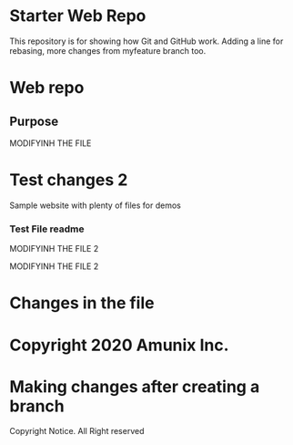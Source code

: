 # Starter Web Repo

This repository is for showing how Git and GitHub work. Adding a line for rebasing, more changes from myfeature branch too.

# Web repo

## Purpose

MODIFYINH THE FILE

# Test changes 2

Sample website with plenty of files for demos

### Test File readme

MODIFYINH THE FILE 2

MODIFYINH THE FILE 2


# Changes in the file

# Copyright 2020 Amunix Inc.

# Making changes after creating a branch

Copyright Notice. All Right reserved